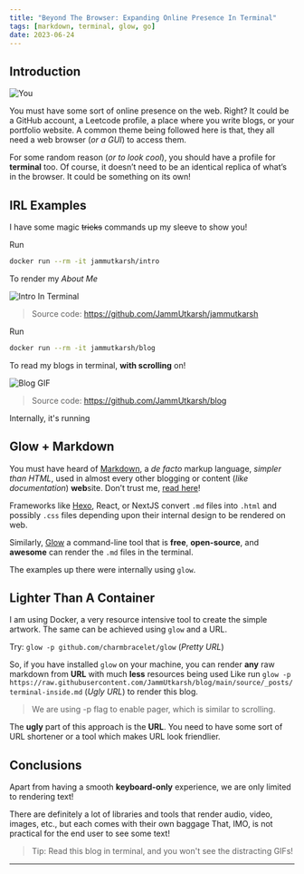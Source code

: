 ```yaml
---
title: "Beyond The Browser: Expanding Online Presence In Terminal"
tags: [markdown, terminal, glow, go]
date: 2023-06-24
---
```


## Introduction

![You](https://media.giphy.com/media/Ve7wX45gaOFmw8eeEM/giphy.gif)

You must have some sort of online presence on the web. Right? It could be a GitHub account, a Leetcode profile, a place where you write blogs, or your portfolio website.
A common theme being followed here is that, they all need a web browser (*or a GUI*) to access them.

For some random reason (*or to look cool*), you should have a profile for **terminal** too. Of course, it doesn’t need to be an identical replica of what’s in the browser. It could be something on its own!

## IRL Examples

I have some magic ~~tricks~~ commands up my sleeve to show you!

Run

```bash
docker run --rm -it jammutkarsh/intro
```

To render my *About Me*

![Intro In Terminal](/images/4_Intro.png)

> Source code: <https://github.com/JammUtkarsh/jammutkarsh>

Run

```bash
docker run --rm -it jammutkarsh/blog
```

To read my blogs in terminal, **with scrolling** on!

![Blog GIF](/images/4_Blog.gif)

> Source code: <https://github.com/JammUtkarsh/blog>

Internally, it's running

## Glow + Markdown

You must have heard of [Markdown](https://www.markdownguide.org/), a *de facto* markup language, *simpler than HTML*, used in almost every other blogging or content (*like documentation*) **web**site.
Don’t trust me, [read here](https://www.markdownguide.org/getting-started/#whats-markdown-good-for)!

Frameworks like [Hexo](https://hexo.io/), React, or NextJS convert `.md` files into `.html` and possibly `.css` files depending upon their internal design to be rendered on web.

Similarly, [Glow](https://github.com/charmbracelet/glow) a command-line tool that is **free**, **open-source**, and **awesome** can render the `.md` files in the terminal.

The examples up there were internally using `glow`.

## Lighter Than A Container

I am using Docker, a very resource intensive tool to create the simple artwork. The same can be achieved using `glow` and a URL.

Try: `glow -p github.com/charmbracelet/glow` (*Pretty URL*)

So, if you have installed `glow` on your machine, you can render **any** raw markdown from **URL** with much **less** resources being used Like run `glow -p https://raw.githubusercontent.com/JammUtkarsh/blog/main/source/_posts/terminal-inside.md` (*Ugly URL*) to render this blog.

> We are using -p flag to enable pager, which is similar to scrolling.

The **ugly** part of this approach is the **URL**. You need to have some sort of URL shortener or a tool which makes URL look friendlier.

## Conclusions

Apart from having a smooth **keyboard-only** experience, we are only limited to rendering text!

There are definitely a lot of libraries and tools that render audio, video, images, etc., but each comes with their own baggage That, IMO, is not practical for the end user to see some text!

> Tip: Read this blog in terminal, and you won't see the distracting GIFs!

---
